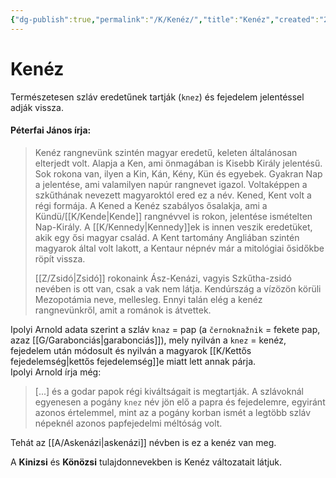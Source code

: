 ```yaml
---
{"dg-publish":true,"permalink":"/K/Kenéz/","title":"Kenéz","created":"2023-11-02T11:45","updated":"2024-04-27T00:19"}
---
```



# Kenéz

Természetesen szláv eredetűnek tartják (`knez`) és fejedelem jelentéssel adják vissza.  

#### Péterfai János írja:  

> Kenéz rangnevünk szintén magyar eredetű, keleten általánosan elterjedt volt. Alapja a Ken, ami önmagában is Kisebb Király jelentésű. Sok rokona van, ilyen a Kin, Kán, Kény, Kün és egyebek. Gyakran Nap a jelentése, ami valamilyen napúr rangnevet igazol. Voltaképpen a szkűthának nevezett magyaroktól ered ez a név. Kened, Kent volt a régi formája. A Kened a Kenéz szabályos ősalakja, ami a Kündü/[[K/Kende\|Kende]] rangnévvel is rokon, jelentése ismételten Nap-Király. A [[K/Kennedy\|Kennedy]]ek is innen veszik eredetüket, akik egy ősi magyar család. A Kent tartomány Angliában szintén magyarok által volt lakott, a Kentaur népnév már a mitológiai ősidőkbe röpít vissza.  
> 
> [[Z/Zsidó\|Zsidó]] rokonaink Ász-Kenázi, vagyis Szkűtha-zsidó nevében is ott van, csak a vak nem látja. Kendúrszág a vízözön körüli Mezopotámia neve, mellesleg. Ennyi talán elég a kenéz rangnevünkről, amit a románok is átvettek.  

Ipolyi Arnold adata szerint a szláv `knaz` = pap (a `černoknažnik` = fekete pap, azaz [[G/Garabonciás\|garabonciás]]), mely nyilván a `knez` = kenéz, fejedelem után módosult és nyilván a magyarok [[K/Kettős fejedelemség\|kettős fejedelemség]]e miatt lett annak párja.  
Ipolyi Arnold írja még:  
> \[...\] és a godar papok régi kiváltságait is megtartják. A szlávoknál egyenesen a pogány `knez` név jön elő a papra és fejedelemre, egyiránt azonos értelemmel, mint az a pogány korban ismét a legtöbb szláv népeknél azonos papfejedelmi méltóság volt.  

Tehát az [[A/Askenázi\|askenázi]] névben is ez a kenéz van meg.  

A **Kinizsi** és **Könözsi** tulajdonnevekben is Kenéz változatait látjuk.  